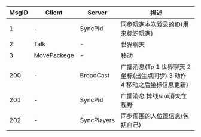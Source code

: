 | MsgID | Client      | Server      | 描述                                                         |
| ----- | ----------- | ----------- | ------------------------------------------------------------ |
| 1     | -           | SyncPid     | 同步玩家本次登录的ID(用来标识玩家)                           |
| 2     | Talk        | -           | 世界聊天                                                     |
| 3     | MovePackege | -           | 移动                                                         |
| 200   | -           | BroadCast   | 广播消息(Tp 1 世界聊天 2 坐标(出生点同步) 3 动作 4 移动之后坐标信息更新) |
| 201   | -           | SyncPid     | 广播消息 掉线/aoi消失在视野                                  |
| 202   | -           | SyncPlayers | 同步周围的人位置信息(包括自己)                               |